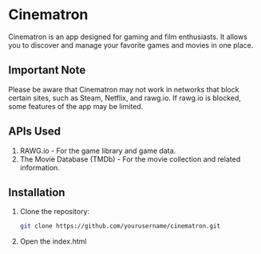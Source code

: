 # Cinematron
Cinematron is an app designed for gaming and film enthusiasts. It allows you to discover and manage your favorite games and movies in one place.

## Important Note
Please be aware that Cinematron may not work in networks that block certain sites, such as Steam, Netflix, and rawg.io. If rawg.io is blocked, some features of the app may be limited.

## APIs Used
1. RAWG.io - For the game library and game data.
2. The Movie Database (TMDb) - For the movie collection and related information.

## Installation
1. Clone the repository:

   
   ```bash
   git clone https://github.com/yourusername/cinematron.git

2. Open the index.html
